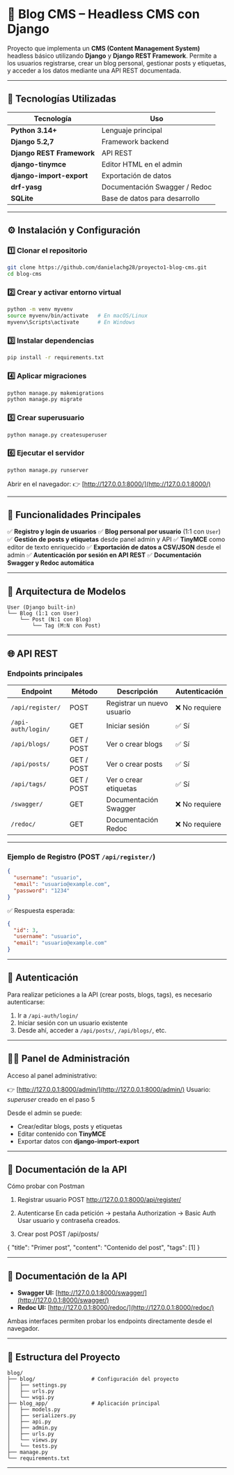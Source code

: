 # 📰 Blog CMS – Headless CMS con Django

Proyecto que implementa un **CMS (Content Management System)** headless básico utilizando **Django** y **Django REST Framework**.
Permite a los usuarios registrarse, crear un blog personal, gestionar posts y etiquetas, y acceder a los datos mediante una API REST documentada.

---

## 🚀 Tecnologías Utilizadas

| Tecnología                | Uso                           |
| ------------------------- | ----------------------------- |
| **Python 3.14+**          | Lenguaje principal            |
| **Django 5.2,7**            | Framework backend             |
| **Django REST Framework** | API REST                      |
| **django-tinymce**        | Editor HTML en el admin       |
| **django-import-export**  | Exportación de datos          |
| **drf-yasg**              | Documentación Swagger / Redoc |
| **SQLite**                | Base de datos para desarrollo |

---

## ⚙️ Instalación y Configuración

### 1️⃣ Clonar el repositorio

```bash
git clone https://github.com/danielachg28/proyecto1-blog-cms.git
cd blog-cms
```

### 2️⃣ Crear y activar entorno virtual

```bash
python -m venv myvenv
source myvenv/bin/activate   # En macOS/Linux
myvenv\Scripts\activate      # En Windows
```

### 3️⃣ Instalar dependencias

```bash
pip install -r requirements.txt
```

### 4️⃣ Aplicar migraciones

```bash
python manage.py makemigrations
python manage.py migrate
```

### 5️⃣ Crear superusuario

```bash
python manage.py createsuperuser
```

### 6️⃣ Ejecutar el servidor

```bash
python manage.py runserver
```

Abrir en el navegador:
👉 [http://127.0.0.1:8000/](http://127.0.0.1:8000/)

---

## 🧩 Funcionalidades Principales

✅ **Registro y login de usuarios**
✅ **Blog personal por usuario** (1:1 con `User`)
✅ **Gestión de posts y etiquetas** desde panel admin y API
✅ **TinyMCE** como editor de texto enriquecido
✅ **Exportación de datos a CSV/JSON** desde el admin
✅ **Autenticación por sesión en API REST**
✅ **Documentación Swagger y Redoc automática**

---

## 🧠 Arquitectura de Modelos

```
User (Django built-in)
└── Blog (1:1 con User)
    └── Post (N:1 con Blog)
        └── Tag (M:N con Post)
```

---

## 🌐 API REST

### Endpoints principales

| Endpoint           | Método     | Descripción                | Autenticación |
| ------------------ | ---------- | -------------------------- | ------------- |
| `/api/register/`   | POST       | Registrar un nuevo usuario | ❌ No requiere |
| `/api-auth/login/` | GET        | Iniciar sesión             | ✅ Sí          |
| `/api/blogs/`      | GET / POST | Ver o crear blogs          | ✅ Sí          |
| `/api/posts/`      | GET / POST | Ver o crear posts          | ✅ Sí          |
| `/api/tags/`       | GET / POST | Ver o crear etiquetas      | ✅ Sí          |
| `/swagger/`        | GET        | Documentación Swagger      | ❌ No requiere |
| `/redoc/`          | GET        | Documentación Redoc        | ❌ No requiere |

---

### Ejemplo de Registro (POST `/api/register/`)

```json
{
  "username": "usuario",
  "email": "usuario@example.com",
  "password": "1234"
}
```

✅ Respuesta esperada:

```json
{
  "id": 3,
  "username": "usuario",
  "email": "usuario@example.com"
}
```

---

## 🔐 Autenticación

Para realizar peticiones a la API (crear posts, blogs, tags), es necesario autenticarse:

1. Ir a `/api-auth/login/`
2. Iniciar sesión con un usuario existente
3. Desde ahí, acceder a `/api/posts/`, `/api/blogs/`, etc.

---

## 🧑‍💻 Panel de Administración

Acceso al panel administrativo:

👉 [http://127.0.0.1:8000/admin/](http://127.0.0.1:8000/admin/)
Usuario: *superuser* creado en el paso 5

Desde el admin se puede:

* Crear/editar blogs, posts y etiquetas
* Editar contenido con **TinyMCE**
* Exportar datos con **django-import-export**

---

## 📘 Documentación de la API

Cómo probar con Postman

1. Registrar usuario
POST http://127.0.0.1:8000/api/register/

2. Autenticarse
En cada petición → pestaña Authorization → Basic Auth
Usar usuario y contraseña creados.

3. Crear post
POST /api/posts/

{
  "title": "Primer post",
  "content": "Contenido del post",
  "tags": [1]
}

---

## 📘 Documentación de la API

* **Swagger UI:** [http://127.0.0.1:8000/swagger/](http://127.0.0.1:8000/swagger/)
* **Redoc UI:** [http://127.0.0.1:8000/redoc/](http://127.0.0.1:8000/redoc/)

Ambas interfaces permiten probar los endpoints directamente desde el navegador.

---

## 🧾 Estructura del Proyecto

```
blog/
├── blog/                  # Configuración del proyecto
│   ├── settings.py
│   ├── urls.py
│   └── wsgi.py
├── blog_app/              # Aplicación principal
│   ├── models.py
│   ├── serializers.py
│   ├── api.py
│   ├── admin.py
│   ├── urls.py
│   └── views.py
│   └── tests.py
├── manage.py
└── requirements.txt
```

---
